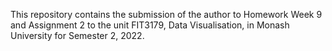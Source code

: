 This repository contains the submission of the author to Homework Week 9 and Assignment 2 to the unit FIT3179, Data Visualisation, in Monash University for Semester 2, 2022.
